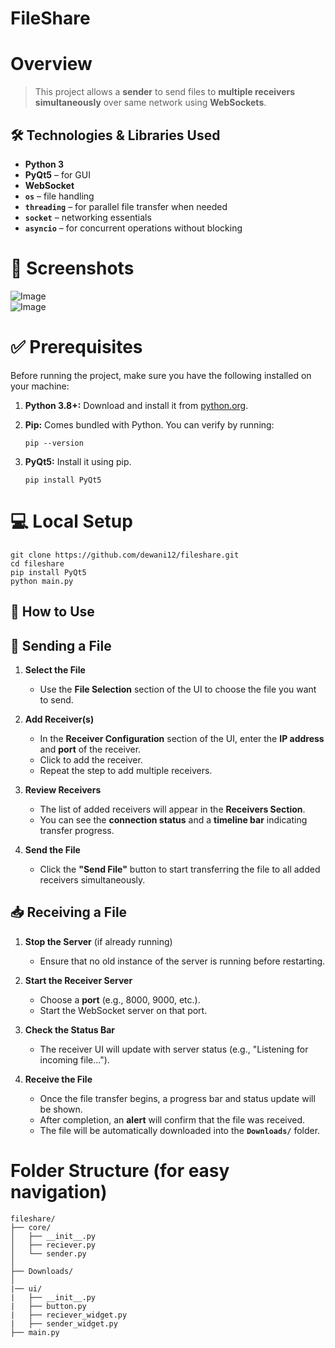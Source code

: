 # FileShare
# Overview 

> This project allows a **sender** to send files to **multiple receivers simultaneously** over same network using **WebSockets**.

## 🛠️ Technologies & Libraries Used

- **Python 3**
- **PyQt5** – for GUI
- **WebSocket**
- **`os`** – file handling
- **`threading`** – for parallel file transfer when needed
- **`socket`** – networking essentials
- **`asyncio`** – for concurrent operations without blocking

# 📸 Screenshots  
![Image](https://github.com/user-attachments/assets/221c9881-3a26-47ce-b151-2331adac7d63)  
![Image](https://github.com/user-attachments/assets/b8b27bae-bccb-4e67-b6f1-a5b8c5401016)

# ✅ Prerequisites  
Before running the project, make sure you have the following installed on your machine:

1. **Python 3.8+:** Download and install it from [python.org](https://www.python.org/downloads/).
   
2. **Pip:** Comes bundled with Python. You can verify by running:
   ```
   pip --version
   ```
3. **PyQt5:** Install it using pip.
   ```
   pip install PyQt5
   ```

# 💻 Local Setup 
```
git clone https://github.com/dewani12/fileshare.git
cd fileshare
pip install PyQt5
python main.py
```

## 🚀 How to Use

## 📨 Sending a File

1. **Select the File**
   - Use the **File Selection** section of the UI to choose the file you want to send.

2. **Add Receiver(s)**
   - In the **Receiver Configuration** section of the UI, enter the **IP address** and **port** of the receiver.
   - Click to add the receiver.
   - Repeat the step to add multiple receivers.

3. **Review Receivers**
   - The list of added receivers will appear in the **Receivers Section**.
   - You can see the **connection status** and a **timeline bar** indicating transfer progress.

4. **Send the File**
   - Click the **"Send File"** button to start transferring the file to all added receivers simultaneously.

## 📥 Receiving a File

1. **Stop the Server** (if already running)
   - Ensure that no old instance of the server is running before restarting.

2. **Start the Receiver Server**
   - Choose a **port** (e.g., 8000, 9000, etc.).
   - Start the WebSocket server on that port.

3. **Check the Status Bar**
   - The receiver UI will update with server status (e.g., "Listening for incoming file...").

4. **Receive the File**
   - Once the file transfer begins, a progress bar and status update will be shown.
   - After completion, an **alert** will confirm that the file was received.
   - The file will be automatically downloaded into the **`Downloads/`** folder.

# Folder Structure (for easy navigation)
```
fileshare/
├── core/
│   ├── __init__.py
│   ├── reciever.py
│   └── sender.py
│
├── Downloads/
│
|── ui/
|   ├── __init__.py
|   ├── button.py
|   ├── reciever_widget.py
|   ├── sender_widget.py
├── main.py
```
